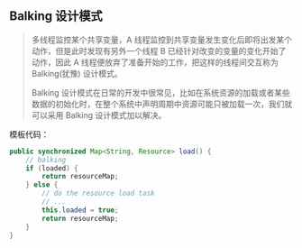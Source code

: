 ## Balking 设计模式

> 多线程监控某个共享变量，A 线程监控到共享变量发生变化后即将出发某个动作，但是此时发现有另外一个线程 B
> 已经针对改变的变量的变化开始了动作，因此 A 线程便放弃了准备开始的工作，把这样的线程间交互称为 Balking(犹豫) 设计模式。
>
> Balking 设计模式在日常的开发中很常见，比如在系统资源的加载或者某些数据的初始化时，在整个系统中声明周期中资源可能只被加载一次，我们就可以采用
> Balking 设计模式加以解决。

模板代码：

```java
public synchronized Map<String, Resource> load() {
    // balking
    if (loaded) {
        return resourceMap;
    } else {
        // do the resource load task
        // ...
        this.loaded = true;
        return resourceMap;
    }
}
```